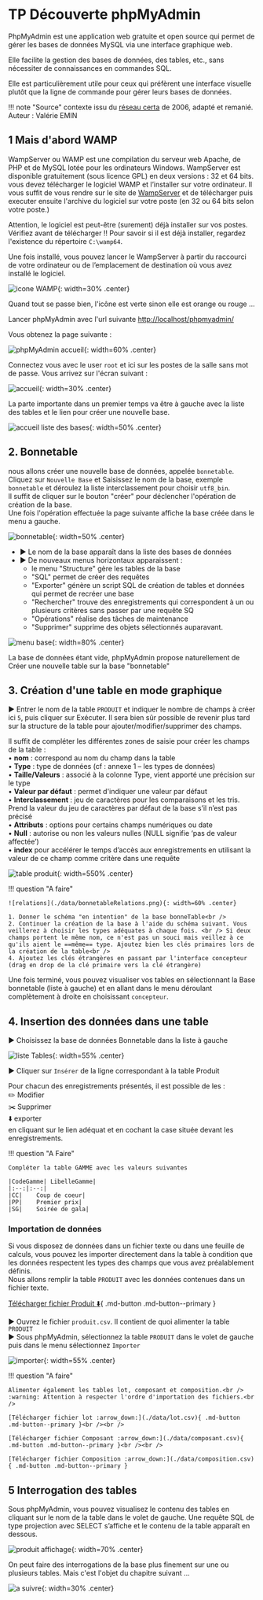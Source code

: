 # TP Découverte phpMyAdmin
PhpMyAdmin est une application web gratuite et open source qui permet de gérer les bases de données MySQL via une interface graphique web.

Elle facilite la gestion des bases de données, des tables, etc., sans nécessiter de connaissances en commandes SQL.

Elle est particulièrement utile pour ceux qui préfèrent une interface visuelle plutôt que la ligne de commande pour gérer leurs bases de données. 

!!! note "Source"
    contexte issu du [réseau certa](https://www.reseaucerta.org/content/fiche-outil-phpmyadmin-mysql) de 2006, adapté et remanié. Auteur : Valérie EMIN

## 1 Mais d'abord WAMP

WampServer ou WAMP est une compilation du serveur web Apache, de PHP et de MySQL lotée pour les ordinateurs Windows.
WampServer est disponible gratuitement (sous licence GPL) en deux versions : 32 et 64 bits.
vous devez télécharger le logiciel WAMP et l’installer sur votre ordinateur. Il vous suffit de vous rendre sur le site de [WampServer](https://www.wampserver.com/fr/) et de télécharger puis executer ensuite l'archive du logiciel sur votre poste (en 32 ou 64 bits selon votre poste.)

Attention, le logiciel est peut-être (surement) déjà installer sur vos postes. Vérifiez avant de télécharger !! 
Pour savoir si il est déjà installer, regardez l'existence du répertoire `C:\wamp64`.

Une fois installé, vous pouvez lancer le WampServer à partir du raccourci de votre ordinateur ou de l’emplacement de destination où vous avez installé le logiciel.

![icone WAMP](./data/iconeWamp.png){: width=30% .center}

Quand tout se passe bien, l'icône est verte sinon elle est orange ou rouge ...

Lancer phpMyAdmin avec l'url suivante [http://localhost/phpmyadmin/](http://localhost/phpmyadmin/)

Vous obtenez la page suivante :

![phpMyAdmin accueil](./data/myadmin.png){: width=60% .center}

Connectez vous avec le user `root` et ici sur les postes de la salle sans mot de passe. 
Vous arrivez sur l'écran suivant :

![accueil](./data/acceuilPHPMyAdmin.png){: width=30% .center}

La parte importante dans un premier temps va être à gauche avec la liste des tables et le lien pour créer une nouvelle base.

![accueil liste des bases](./data/listeBase.png){: width=50% .center}

## 2. Bonnetable

nous allons créer une nouvelle base de données, appelée `bonnetable`.<br />
Cliquez sur `Nouvelle Base` et Saisissez le nom de la base, exemple `bonnetable` et déroulez la liste interclassement pour choisir `utf8_bin`.<br />
Il suffit de cliquer sur le bouton "créer" pour déclencher l'opération de création de la base.<br />
Une fois l'opération effectuée la page suivante affiche la base créée dans le menu a gauche.<br />

![bonnetable](./data/creationBase.png){: width=50% .center}

- :arrow_forward: Le nom de la base apparaît dans la liste des bases de données <br />
- :arrow_forward: De nouveaux menus horizontaux apparaissent : <br />
    * le menu "Structure" gère les tables de la base<br />
    * "SQL" permet de créer des requêtes<br />
    * "Exporter" génère un script SQL de création de tables et données qui permet de recréer une base<br />
    * "Rechercher" trouve des enregistrements qui correspondent à un ou plusieurs critères sans passer par une requête SQ <br />
    * "Opérations" réalise des tâches de maintenance <br />
    * "Supprimer" supprime des objets sélectionnés auparavant.<br />

![menu base](./data/menuBase.png){: width=80% .center}

La base de données étant vide, phpMyAdmin propose naturellement de Créer une nouvelle table sur la base "bonnetable"

## 3. Création d'une table en mode graphique

:arrow_forward: Entrer le nom de la table `PRODUIT` et indiquer le nombre de champs à créer ici `5`, puis cliquer sur Exécuter. Il sera bien sûr possible de revenir plus tard sur la structure de la table pour ajouter/modifier/supprimer des champs. 

Il suffit de compléter les différentes zones de saisie pour créer les champs de la table :<br />
•	**nom** : correspond au nom du champ dans la table<br />
•	**Type** : type de données (cf : annexe 1 – les types de données)<br />
•	**Taille/Valeurs** : associé à la colonne Type, vient apporté une précision sur le type<br />
•	**Valeur par défaut** : permet d'indiquer une valeur par défaut<br />
•	**Interclassement** : jeu de caractères pour les comparaisons et les tris. Prend la valeur du jeu de caractères par défaut de la base s’il n’est pas précisé<br />
•	**Attributs** : options pour certains champs numériques ou date<br />
•	**Null** : autorise ou non les valeurs nulles (NULL signifie ‘pas de valeur affectée’)<br />
•	  **index**  pour accélérer le temps d’accès aux enregistrements en utilisant la valeur de ce champ comme critère dans une requête <br />

![table produit](./data/produit.png){: width=550% .center}

!!! question "A faire"

    ![relations](./data/bonnetableRelations.png){: width=60% .center}

    1. Donner le schéma "en intention" de la base bonneTable<br />
    2. Continuer la création de la base à l'aide du schéma suivant. Vous veillerez à choisir les types adéquates à chaque fois. <br /> Si deux champs portent le même nom, ce n'est pas un souci mais veillez à ce qu'ils aient le ==même== type. Ajoutez bien les clés primaires lors de la création de la table<br /> 
    4. Ajoutez les clés étrangères en passant par l'interface concepteur (drag en drop de la clé primaire vers la clé étrangère)

   
Une fois terminé, vous pouvez visualiser vos tables en sélectionnant la Base bonnetable (liste à gauche) et en allant dans le menu déroulant complètement à droite en choisissant `concepteur`.


## 4. Insertion des données dans une table

:arrow_forward: Choisissez la base de données Bonnetable dans la liste à gauche<br />

![liste Tables](./data/listeTable.png){: width=55% .center}

:arrow_forward: Cliquer sur `Insérer` de la ligne correspondant à la table Produit<br />

Pour chacun des enregistrements présentés, il est possible de les :<br />
:pencil2: Modifier<br />
:scissors: Supprimer<br />
:arrow_down: exporter<br />
en cliquant sur le lien adéquat et en cochant la case située devant les enregistrements.

!!! question "A Faire"

    Compléter la table GAMME avec les valeurs suivantes

    |CodeGamme|	LibelleGamme|
    |:--:|:--:|
    |CC|	Coup de coeur|
    |PP|	Premier prix|
    |SG|	Soirée de gala|
    

### Importation de données
Si vous disposez de données dans un fichier texte ou dans une feuille de calculs, vous pouvez les importer directement dans la table à condition que les données respectent les types des champs que vous avez préalablement définis. <br />
Nous allons remplir la table `PRODUIT` avec les données contenues dans un fichier texte.<br />

[Télécharger fichier Produit :arrow_down:](./data/produit.csv){ .md-button .md-button--primary }

:arrow_forward: Ouvrez le fichier `produit.csv`. Il contient de quoi alimenter la table `PRODUIT`<br />
:arrow_forward: Sous phpMyAdmin, sélectionnez la table `PRODUIT` dans le volet de gauche puis dans le menu sélectionnez `Importer`<br />

![importer](./data/produitImportation.png){: width=55% .center}

!!! question "A faire"

    Alimenter également les tables lot, composant et composition.<br />
    :warning: Attention à respecter l'ordre d'importation des fichiers.<br />

    [Télécharger fichier lot :arrow_down:](./data/lot.csv){ .md-button .md-button--primary }<br /><br />

    [Télécharger fichier Composant :arrow_down:](./data/composant.csv){ .md-button .md-button--primary }<br /><br />

    [Télécharger fichier Composition :arrow_down:](./data/composition.csv){ .md-button .md-button--primary }


## 5 Interrogation des tables

Sous phpMyAdmin, vous pouvez visualisez le contenu des tables en cliquant sur le nom de la table dans le volet de gauche.<bt />
Une requête SQL de type projection avec SELECT s’affiche et le contenu de la table apparaît en dessous.

![produit affichage](./data/produitInterrogation.png){: width=70% .center}

On peut faire des interrogations de la base plus finement sur une ou plusieurs tables. Mais c'est l'objet du chapitre suivant ... 

![a suivre](./data/to-be.gif){: width=30% .center}